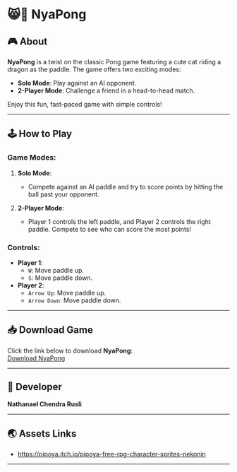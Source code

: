 # 😸🐾 NyaPong 

## 🎮 About  

**NyaPong** is a twist on the classic Pong game featuring a cute cat riding a dragon as the paddle. The game offers two exciting modes:  
- **Solo Mode**: Play against an AI opponent.  
- **2-Player Mode**: Challenge a friend in a head-to-head match.  

Enjoy this fun, fast-paced game with simple controls!  

---

## 🕹️ How to Play  

### Game Modes:  
1. **Solo Mode**:  
   - Compete against an AI paddle and try to score points by hitting the ball past your opponent.  

2. **2-Player Mode**:  
   - Player 1 controls the left paddle, and Player 2 controls the right paddle. Compete to see who can score the most points!  

### Controls:  
- **Player 1**:  
  - `W`: Move paddle up.  
  - `S`: Move paddle down.  
- **Player 2**:  
  - `Arrow Up`: Move paddle up.  
  - `Arrow Down`: Move paddle down.  

---

## 📥 Download Game  

Click the link below to download **NyaPong**:  
[Download NyaPong](https://drive.google.com/drive/folders/11J3UDdVZ1huwo3TEXZ05vhM3BCWjFuLX?usp=sharing)  

---

## 👤 Developer  

**Nathanael Chendra Rusli**  

---

## 🌏 Assets Links  

- https://pipoya.itch.io/pipoya-free-rpg-character-sprites-nekonin
---


